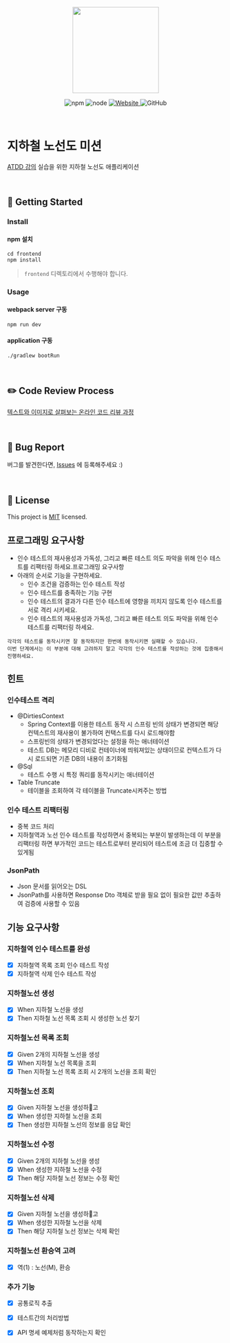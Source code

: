 <p align="center">
    <img width="200px;" src="https://raw.githubusercontent.com/woowacourse/atdd-subway-admin-frontend/master/images/main_logo.png"/>
</p>
<p align="center">
  <img alt="npm" src="https://img.shields.io/badge/npm-6.14.15-blue">
  <img alt="node" src="https://img.shields.io/badge/node-14.18.2-blue">
  <a href="https://edu.nextstep.camp/c/R89PYi5H" alt="nextstep atdd">
    <img alt="Website" src="https://img.shields.io/website?url=https%3A%2F%2Fedu.nextstep.camp%2Fc%2FR89PYi5H">
  </a>
  <img alt="GitHub" src="https://img.shields.io/github/license/next-step/atdd-subway-admin">
</p>

<br>

# 지하철 노선도 미션
[ATDD 강의](https://edu.nextstep.camp/c/R89PYi5H) 실습을 위한 지하철 노선도 애플리케이션

<br>

## 🚀 Getting Started

### Install
#### npm 설치
```
cd frontend
npm install
```
> `frontend` 디렉토리에서 수행해야 합니다.

### Usage
#### webpack server 구동
```
npm run dev
```
#### application 구동
```
./gradlew bootRun
```
<br>

## ✏️ Code Review Process
[텍스트와 이미지로 살펴보는 온라인 코드 리뷰 과정](https://github.com/next-step/nextstep-docs/tree/master/codereview)

<br>

## 🐞 Bug Report

버그를 발견한다면, [Issues](https://github.com/next-step/atdd-subway-admin/issues) 에 등록해주세요 :)

<br>

## 📝 License

This project is [MIT](https://github.com/next-step/atdd-subway-admin/blob/master/LICENSE.md) licensed.

## 프로그래밍 요구사항
* 인수 테스트의 재사용성과 가독성, 그리고 빠른 테스트 의도 파악을 위해 인수 테스트를 리팩터링 하세요.프로그래밍 요구사항
* 아래의 순서로 기능을 구현하세요.
    - 인수 조건을 검증하는 인수 테스트 작성
    - 인수 테스트를 충족하는 기능 구현
    - 인수 테스트의 결과가 다른 인수 테스트에 영향을 끼치지 않도록 인수 테스트를 서로 격리 시키세요.
    - 인수 테스트의 재사용성과 가독성, 그리고 빠른 테스트 의도 파악을 위해 인수 테스트를 리팩터링 하세요.

```text
각각의 테스트를 동작시키면 잘 동작하지만 한번에 동작시키면 실패할 수 있습니다. 
이번 단계에서는 이 부분에 대해 고려하지 말고 각각의 인수 테스트를 작성하는 것에 집중해서 진행하세요.
```

## 힌트
### 인수테스트 격리
- @DirtiesContext
    - Spring Context를 이용한 테스트 동작 시 스프링 빈의 상태가 변경되면 해당 컨텍스트의 재사용이 불가하여 컨택스트를 다시 로드해야함
    - 스프링빈의 상태가 변경되었다는 설정을 하는 애너테이션
    - 테스트 DB는 메모리 디비로 컨테이너에 띄워져있는 상태이므로 컨텍스트가 다시 로드되면 기존 DB의 내용이 초기화됨
- @Sql
    - 테스트 수행 시 특정 쿼리를 동작시키는 애너테이션
- Table Truncate
    - 테이블을 조회하여 각 테이블을 Truncate시켜주는 방법
    
### 인수 테스트 리팩터링
- 중복 코드 처리
- 지하철역과 노선 인수 테스트를 작성하면서 중복되는 부분이 발생하는데 이 부분을 리팩터링 하면 부가적인 코드는 테스트로부터 분리되어 테스트에 조금 더 집중할 수 있게됨

### JsonPath
- Json 문서를 읽어오는 DSL
- JsonPath를 사용하면 Response Dto 객체로 받을 필요 없이 필요한 값만 추출하여 검증에 사용할 수 있음

## 기능 요구사항
### 지하철역 인수 테스트를 완성
- [X] 지하철역 목록 조회 인수 테스트 작성
- [X] 지하철역 삭제 인수 테스트 작성

### 지하철노선 생성
- [X] When 지하철 노선을 생성
- [X] Then 지하철 노선 목록 조회 시 생성한 노선 찾기

### 지하철노선 목록 조회
- [X] Given 2개의 지하철 노선을 생성
- [X] When 지하철 노선 목록을 조회
- [X] Then 지하철 노선 목록 조회 시 2개의 노선을 조회 확인

### 지하철노선 조회
- [X] Given 지하철 노선을 생성하고
- [X] When 생성한 지하철 노선을 조회
- [X] Then 생성한 지하철 노선의 정보를 응답 확인

### 지하철노선 수정
- [X] Given 2개의 지하철 노선을 생성
- [X] When 생성한 지하철 노선을 수정
- [X] Then 해당 지하철 노선 정보는 수정 확인

### 지하철노선 삭제
- [X] Given 지하철 노선을 생성하고
- [X] When 생성한 지하철 노선을 삭제
- [X] Then 해당 지하철 노선 정보는 삭제 확인

### 지하철노선 환승역 고려
- [X] 역(1) : 노선(M), 환승

### 추가 기능
- [X] 공통로직 추출
- [X] 테스트간의 처리방법
- [X] API 명세 예제처럼 동작하는지 확인

